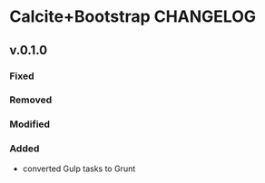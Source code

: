 # Calcite+Bootstrap CHANGELOG

## v.0.1.0

### Fixed

### Removed

### Modified

### Added
- converted Gulp tasks to Grunt
